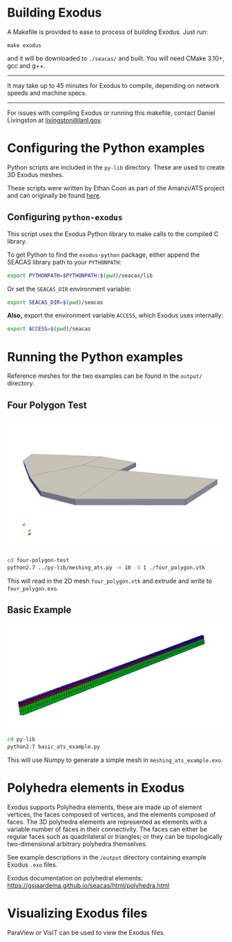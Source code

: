# Building Exodus

A Makefile is provided to ease to process of building Exodus. Just run:

    make exodus

and it will be downloaded to `./seacas/` and built. You will need CMake 3.10+,
gcc and g++.

---

It may take up to 45 minutes for Exodus to compile, depending on 
network speeds and machine specs.

---

For issues with compiling Exodus or running this makefile, contact
Daniel Livingston at [livingston@lanl.gov](mailto:livingston@lanl.gov).

# Configuring the Python examples

Python scripts are included in the `py-lib` directory. These are used to create
3D Exodus meshes.

These scripts were written by Ethan Coon as part of the Amanzi/ATS project and can 
originally be found [here](https://github.com/amanzi/ats/tree/master/tools/meshing_ats/meshing_ats).

## Configuring `python-exodus`

This script uses the Exodus Python library to make calls to the compiled
C library. 

To get Python to find the `exodus-python` package, either append the SEACAS 
library path to your `PYTHONPATH`:

```bash
export PYTHONPATH=$PYTHONPATH:$(pwd)/seacas/lib
```

Or set the `SEACAS_DIR` environment variable:

```bash
export SEACAS_DIR=$(pwd)/seacas
```

**Also,** export the environment variable `ACCESS`, which Exodus uses
internally:

```bash
export ACCESS=$(pwd)/seacas
```

# Running the Python examples

Reference meshes for the two examples can be found in the `output/` directory.

## Four Polygon Test

![four polygons](imgs/four_poly_3D.png)

```bash
cd four-polygon-test
python2.7 ../py-lib/meshing_ats.py -n 10 -d 1 ./four_polygon.vtk
```
This will read in the 2D mesh `four_polygon.vtk` and extrude and write to
`four_polygon.exo`.

## Basic Example

![example](imgs/meshing_ats_example.png)

```bash
cd py-lib
python2.7 basic_ats_example.py
```

This will use Numpy to generate a simple mesh in `meshing_ats_example.exo`.

# Polyhedra elements in Exodus

Exodus supports Polyhedra elements, these are made up of element vertices, the faces composed of vertices, and the elements composed of faces. The 3D polyhedra elements are represented as elements with a variable number of faces in their connectivity. The faces can either be regular faces such as quadrilateral or triangles; or they can be topologically two-dimensional arbitrary polyhedra themselves.

See example descriptions in the `/output` directory containing example Exodus `.exo` files.

Exodus documentation on polyhedral elements: https://gsjaardema.github.io/seacas/html/polyhedra.html

# Visualizing Exodus files

ParaView or VisIT can be used to view the Exodus files.
